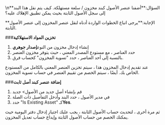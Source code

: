 \n**السؤال:**أضفنا عنصر الأصول كبند مخزون / سلعة مستهلكة. كيف يتم نقل هذا البند إلى سجل الأصول الثابتة بحيث يمكن تطبيق الإهلاك عليه؟

**الإجابة:**يرجى اتباع الخطوات الواردة أدناه لنقل عنصر المخزون إلى عنصر الأصول الثابتة.

###**تخزين المواد الاستهلاكية**

1. إنشاء إدخال مخزون من النوع**إصدار جوهري**
2. حدد العناصر ، مع مستودع المصدر المعني ، حيث يتوفر مخزون العنصر
3. بالنسبة إلى أحد العناصر ، حدد "تسوية المخزون" كحساب فرق.

عند تقديم إدخال المخزون هذا ، سيتم تخزين العنصر المعني بالكامل من المستودع الخاص بك. أيضًا ، سيتم الخصم من تقييم العنصر في حساب تسوية المخزون.

###**إضافة عنصر كبند أصل ثابت**

1. قم بإنشاء أصل جديد من الأصول> جديد
2. في مدير الأصول ، حدد البند وأدخل التفاصيل ذات الصلة
3. حدد "Is Existing Asset" كـ**Yes**.

ثم مرة أخرى ، لتحديث حساب الأصول الثابتة ، يجب عليك اجتياز إدخال دفتر اليومية حيث يمكنك الخصم من حساب الأصول الثابتة وإيداع حساب تعديل المخزون.